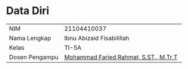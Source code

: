 # Data Diri

|  |  |
|--|--|
| NIM | 21104410037 |
| Nama Lengkap | Ibnu Abizaid Fisabilillah |
| Kelas | TI-5A |
| Dosen Pengampu | [Mohammad Faried Rahmat, S.ST., M.Tr.T](https://github.com/fariedrahmat) |
